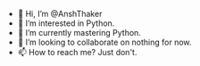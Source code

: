 - 👋 Hi, I’m @AnshThaker
- 👀 I’m interested in Python.
- 🌱 I’m currently mastering Python.
- 💞️ I’m looking to collaborate on nothing for now.
- 📫 How to reach me? Just don't.

<!---
AnshThaker/AnshThaker is a ✨ special ✨ repository because its `README.md` (this file) appears on your GitHub profile.
You can click the Preview link to take a look at your changes.
--->
